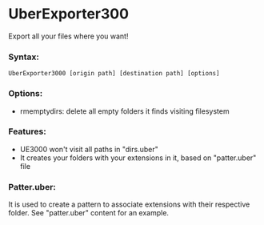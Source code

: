 # UberExporter300

Export all your files where you want!

### Syntax: 
```UberExporter3000 [origin path] [destination path] [options]```

### Options:
- rmemptydirs: delete all empty folders it finds visiting filesystem

### Features:
- UE3000 won't visit all paths in "dirs.uber"
- It creates your folders with your extensions in it, based on "patter.uber" file

### Patter.uber:
It is used to create a pattern to associate extensions with their respective folder.
See "patter.uber" content for an example.